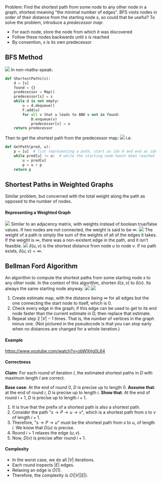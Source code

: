 Problem: Find the shortest path from some node to any other node in a graph, shortest meaning "the minimal number of edges".
BFS visits nodes in order of their distance from the starting node $s$, so could that be useful?
To solve the problem, introduce a *predecessor map*:
- For each node, store the node from which it was discovered
- Follow these nodes backwards until $s$ is reached
- By convention, $s$ is its own predecessor
## BFS Method
![](Pasted%20image%2020230208123910.png)
In non-maths-speak:
```python
def ShortestPaths(s):
	d = [s]
	found = {}
	predecessor = Map()
	predecessor[s] = s
	while d is not empty:
		u = d.dequeue()
		F.add(u)
		for all v that u leads to AND v not in found:
			D.enqueue(v)
			predecessor[v] = u
	return predecessor
```
Then to get the shortest path from the predecessor map:
![](Pasted%20image%2020230208124617.png)
i.e.
```python
def GetPath(pred, u):
	p = [u]  # list representing a path, start as idx 0 and end as idx n
	while pred[u] != u:  # while the starting node hasnt been reached
		u = pred[u]
		p = u + p
	return p
```

## Shortest Paths in Weighted Graphs
Similar problem, but concerned with the total weight along the path as opposed to the number of nodes.

#### Representing a Weighted Graph
![](Pasted%20image%2020230208125159.png)
Similar to an adjacency matrix, with weights instead of boolean true/false values. If two nodes are not connected, the weight is said to be $\infty$.
![](Pasted%20image%2020230208125344.png)
The weight of a path is simply the sum of the weights of all of the edges it takes.
If the weight is $\infty$, there was a non-existent edge in the path, and it isn't feasible.
![](Pasted%20image%2020230208125500.png)
$\delta(u,v)$ is the shortest distance from node $u$ to node $v$. If no path exists, $\delta(u, v) = \infty$.

## Bellman Ford Algorithm
An algorithm to compute the shortest paths from some starting node $s$ to any other node.
In the context of this algorithm, shorten $\delta(s, v)$ to $\delta(v)$. Its always the same starting node anyway.
![](Pasted%20image%2020230208130140.png)
![](Pasted%20image%2020230208130048.png)
1. Create estimate map, with the distance being $\infty$ for all edges but the one connecting the start node to itself, which is 0.
2. Check every edge in the graph; if this edge can be used to get to its end node faster than the current estimate in D, then replace that estimate.
3. Repeat step 2 $|V| - 1$ times. That is, the number of vertices in the graph minus one. (Not pictured in the pseudocode is that you can stop early when no distances are changed for a whole iteration.)
#### Example
https://www.youtube.com/watch?v=obWXjtg0L64

#### Correctness
**Claim**: For each round of iteration $I$, the estimated shortest paths in $D$ with maximum length $I$ are correct.

**Base case**: At the end of round 0, $D$ is precise up to length 0.
**Assume that**: at the end of round $i$, $D$ is precise up to length $i$.
**Show that**: At the end of round $i + 1$, $D$ is precise up to length $i + 1$.

1. It is true that the prefix of a shortest path is also a shortest path.
2. Consider the path "$s \rightarrow P \rightarrow u \rightarrow v$", which is a shortest path from $s$ to $v$ of length $i + 1$.
3. Therefore, "$s \rightarrow P \rightarrow u$" must be the shortest path from $s$ to $u$, of length $i$. We know that $D(u)$ is precise.
4. Round $i + 1$ relaxes the edge $(u, v)$.
5. Now, $D(v)$ is precise after round $i + 1$.

#### Complexity
- In the worst case, we do all $|V|$ iterations.
- Each round inspects $|E|$ edges.
- Relaxing an edge is $O(1)$.
- Therefore, the complexity is $O(|V||E|)$.